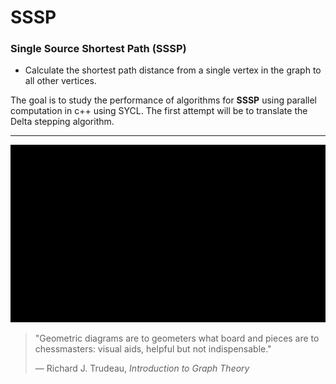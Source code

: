 # SSSP

 ### Single Source Shortest Path (SSSP)
 *  Calculate the shortest path distance from a single vertex in the graph to all other vertices.

   The goal is to study the performance of algorithms for **SSSP** using parallel computation in c++ using SYCL. 
   The first attempt will be to translate the Delta stepping algorithm. 

<hr>  
<p align="center">
  <img src="sssp/animation/MovingVertices.gif" alt="Space Points">
</p>

> "Geometric diagrams are to geometers what board and pieces are to chessmasters: visual aids, helpful but not indispensable."
> 
> — Richard J. Trudeau, *Introduction to Graph Theory*
